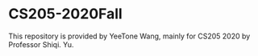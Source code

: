 # CS205-2020Fall
This repository is provided by YeeTone Wang, mainly for CS205 2020 by Professor Shiqi. Yu.
